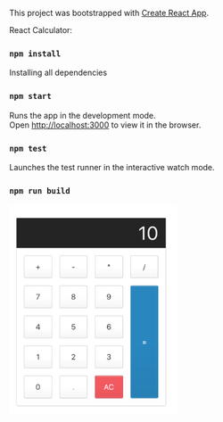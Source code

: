 This project was bootstrapped with [Create React App](https://github.com/facebook/create-react-app).

React Calculator:

### `npm install`

Installing all dependencies 

### `npm start`

Runs the app in the development mode.<br>
Open [http://localhost:3000](http://localhost:3000) to view it in the browser.

### `npm test`

Launches the test runner in the interactive watch mode.<br>

### `npm run build`

<img src="calc.png" width="300" />
